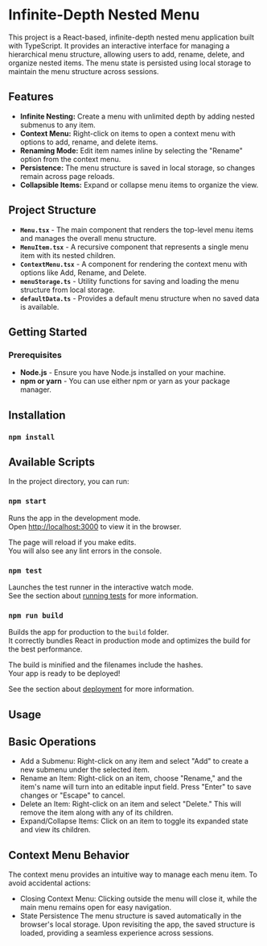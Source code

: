 # Infinite-Depth Nested Menu

This project is a React-based, infinite-depth nested menu application built with TypeScript. It provides an interactive interface for managing a hierarchical menu structure, allowing users to add, rename, delete, and organize nested items. The menu state is persisted using local storage to maintain the menu structure across sessions.

## Features

- **Infinite Nesting:** Create a menu with unlimited depth by adding nested submenus to any item.
- **Context Menu:** Right-click on items to open a context menu with options to add, rename, and delete items.
- **Renaming Mode:** Edit item names inline by selecting the "Rename" option from the context menu.
- **Persistence:** The menu structure is saved in local storage, so changes remain across page reloads.
- **Collapsible Items:** Expand or collapse menu items to organize the view.

## Project Structure

- **`Menu.tsx`** - The main component that renders the top-level menu items and manages the overall menu structure.
- **`MenuItem.tsx`** - A recursive component that represents a single menu item with its nested children.
- **`ContextMenu.tsx`** - A component for rendering the context menu with options like Add, Rename, and Delete.
- **`menuStorage.ts`** - Utility functions for saving and loading the menu structure from local storage.
- **`defaultData.ts`** - Provides a default menu structure when no saved data is available.

## Getting Started

### Prerequisites

- **Node.js** - Ensure you have Node.js installed on your machine.
- **npm or yarn** - You can use either npm or yarn as your package manager.

## Installation
### `npm install`

## Available Scripts

In the project directory, you can run:

### `npm start`

Runs the app in the development mode.\
Open [http://localhost:3000](http://localhost:3000) to view it in the browser.

The page will reload if you make edits.\
You will also see any lint errors in the console.

### `npm test`

Launches the test runner in the interactive watch mode.\
See the section about [running tests](https://facebook.github.io/create-react-app/docs/running-tests) for more information.

### `npm run build`

Builds the app for production to the `build` folder.\
It correctly bundles React in production mode and optimizes the build for the best performance.

The build is minified and the filenames include the hashes.\
Your app is ready to be deployed!

See the section about [deployment](https://facebook.github.io/create-react-app/docs/deployment) for more information.

## Usage
## Basic Operations
- Add a Submenu: Right-click on any item and select "Add" to create a new submenu under the selected item.
- Rename an Item: Right-click on an item, choose "Rename," and the item's name will turn into an editable input field. Press "Enter" to save changes or "Escape" to cancel.
- Delete an Item: Right-click on an item and select "Delete." This will remove the item along with any of its children.
- Expand/Collapse Items: Click on an item to toggle its expanded state and view its children.

## Context Menu Behavior
The context menu provides an intuitive way to manage each menu item. To avoid accidental actions:
- Closing Context Menu: Clicking outside the menu will close it, while the main menu remains open for easy navigation.
- State Persistence
The menu structure is saved automatically in the browser's local storage. Upon revisiting the app, the saved structure is loaded, providing a seamless experience across sessions.
